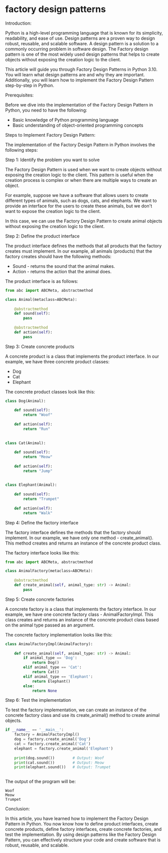 
factory design patterns
=======================
Introduction:

Python is a high-level programming language that is known for its simplicity, readability, and ease of use. Design patterns are a proven way to design robust, reusable, and scalable software. A design pattern is a solution to a commonly occurring problem in software design. The Factory design pattern is one of the most widely used design patterns that helps to create objects without exposing the creation logic to the client.

This article will guide you through Factory Design Patterns in Python 3.10. You will learn what design patterns are and why they are important. Additionally, you will learn how to implement the Factory Design Pattern step-by-step in Python.

Prerequisites:

Before we dive into the implementation of the Factory Design Pattern in Python, you need to have the following:

- Basic knowledge of Python programming language
- Basic understanding of object-oriented programming concepts

Steps to Implement Factory Design Pattern:

The implementation of the Factory Design Pattern in Python involves the following steps:

Step 1: Identify the problem you want to solve

The Factory Design Pattern is used when we want to create objects without exposing the creation logic to the client. This pattern is useful when the creation process is complex or when there are multiple ways to create an object.

For example, suppose we have a software that allows users to create different types of animals, such as dogs, cats, and elephants. We want to provide an interface for the users to create these animals, but we don't want to expose the creation logic to the client.

In this case, we can use the Factory Design Pattern to create animal objects without exposing the creation logic to the client.

Step 2: Define the product interface

The product interface defines the methods that all products that the factory creates must implement. In our example, all animals (products) that the factory creates should have the following methods:

- Sound - returns the sound that the animal makes.
- Action - returns the action that the animal does.

The product interface is as follows:

```python
from abc import ABCMeta, abstractmethod

class Animal(metaclass=ABCMeta):
    
    @abstractmethod
    def sound(self):
        pass
    
    @abstractmethod
    def action(self):
        pass
```

Step 3: Create concrete products

A concrete product is a class that implements the product interface. In our example, we have three concrete product classes:

- Dog
- Cat
- Elephant

The concrete product classes look like this:

```python
class Dog(Animal):
    
    def sound(self):
        return "Woof"
    
    def action(self):
        return "Run"
    
    
class Cat(Animal):
    
    def sound(self):
        return "Meow"
    
    def action(self):
        return "Jump"
    
    
class Elephant(Animal):
    
    def sound(self):
        return "Trumpet"
    
    def action(self):
        return "Walk"
```

Step 4: Define the factory interface

The factory interface defines the methods that the factory should implement. In our example, we have only one method - create_animal(). This method creates and returns an instance of the concrete product class.

The factory interface looks like this:

```python
from abc import ABCMeta, abstractmethod

class AnimalFactory(metaclass=ABCMeta):
    
    @abstractmethod
    def create_animal(self, animal_type: str) -> Animal:
        pass
```

Step 5: Create concrete factories

A concrete factory is a class that implements the factory interface. In our example, we have one concrete factory class - AnimalFactoryImpl. This class creates and returns an instance of the concrete product class based on the animal type passed as an argument.

The concrete factory implementation looks like this:

```python
class AnimalFactoryImpl(AnimalFactory):
    
    def create_animal(self, animal_type: str) -> Animal:
        if animal_type == 'Dog':
            return Dog()
        elif animal_type == 'Cat':
            return Cat()
        elif animal_type == 'Elephant':
            return Elephant()
        else:
            return None
```

Step 6: Test the implementation

To test the factory implementation, we can create an instance of the concrete factory class and use its create_animal() method to create animal objects.

```python
if __name__ == '__main__':
    factory = AnimalFactoryImpl()
    dog = factory.create_animal('Dog')
    cat = factory.create_animal('Cat')
    elephant = factory.create_animal('Elephant')
    
    print(dog.sound())        # Output: Woof
    print(cat.sound())        # Output: Meow
    print(elephant.sound())   # Output: Trumpet
    
```

The output of the program will be:

```
Woof
Meow
Trumpet
```

Conclusion:

In this article, you have learned how to implement the Factory Design Pattern in Python. You now know how to define product interfaces, create concrete products, define factory interfaces, create concrete factories, and test the implementation. By using design patterns like the Factory Design Pattern, you can effectively structure your code and create software that is robust, reusable, and scalable.